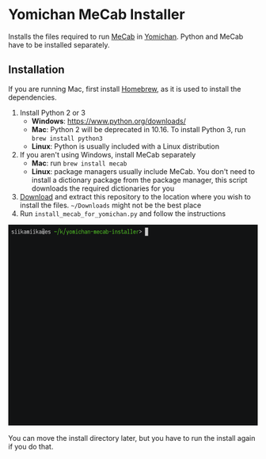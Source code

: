 # Yomichan MeCab Installer

Installs the files required to run [MeCab](https://taku910.github.io/mecab/) in [Yomichan](https://foosoft.net/projects/yomichan/).
Python and MeCab have to be installed separately.

## Installation

If you are running Mac, first install [Homebrew](https://brew.sh/), as it is used to install the dependencies.

1. Install Python 2 or 3
    - **Windows**: https://www.python.org/downloads/
    - **Mac**: Python 2 will be deprecated in 10.16. To install Python 3, run `brew install python3`
    - **Linux**: Python is usually included with a Linux distribution
1. If you aren't using Windows, install MeCab separately
    - **Mac**: run `brew install mecab`
    - **Linux**: package managers usually include MeCab. You don't need to install a dictionary package from the package manager, this script downloads the required dictionaries for you
1. [Download](https://github.com/siikamiika/yomichan-mecab-installer/archive/master.zip) and extract this repository
to the location where you wish to install the files. `~/Downloads` might not be the best place
1. Run `install_mecab_for_yomichan.py` and follow the instructions

![demo video](demo.gif)

You can move the install directory later, but you have to run the install again if you do that.
